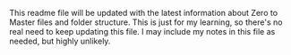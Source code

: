 This readme file will be updated with the latest information about Zero to Master files and folder structure. This is just for my learning, so there's no real need to keep updating this file. I may include my notes in this file as needed, but highly unlikely.